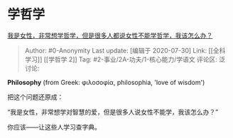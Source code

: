 # 学哲学
[我是女性，非常想学哲学，但是很多人都说女性不能学哲学，我该怎么办？](https://www.zhihu.com/question/408436912/answer/1371980425)

> Author: #0-Anonymity
> Last update: [编辑于 2020-07-30]
> Link: [[全科学习]] [[学哲学 2]]
> Tag: #2-事业/2A-功夫/1-核心能力/学语文
> 评论区:
> 泛讨论:

**Philosophy** (from Greek: φιλοσοφία, philosophia, 'love of wisdom')

把这个问题还原成：

“我是女性，非常想学对智慧的爱，但是很多人说女性不能学，我该怎么办？”

你应该——让这些人学习查字典。
